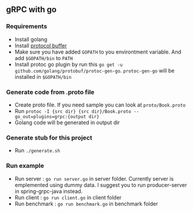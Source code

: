 ## gRPC with go

### Requirements
- Install golang
- Install [protocol buffer](https://developers.google.com/protocol-buffers/)
- Make sure you have added `GOPATH` to you environtment variable. And add `$GOPATH/bin` to `PATH`
- Install protoc go plugin by run this `go get -u github.com/golang/protobuf/protoc-gen-go`. `protoc-gen-go` will be installed in `$GOPATH/bin`

### Generate code from .proto file
- Create proto file. If you need sample you can look at `proto/Book.proto`
- Run `protoc -I {src dir} {src dir}/Book.proto --go_out=plugins=grpc:{output dir}`
- Golang code will be generated in output dir

### Generate stub for this project
- Run `./generate.sh`

### Run example
- Run server : `go run server.go` in server folder. Currently server is emplemented using dummy data. I suggest you to run producer-server in spring-grpc-java instead.
- Run client : `go run client.go` in client folder
- Run benchmark : `go run benchmark.go` in benchmark folder
